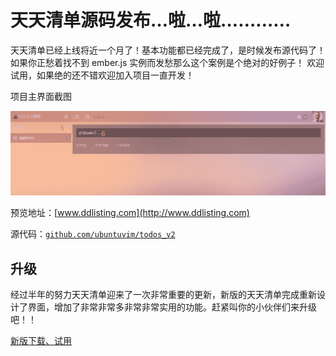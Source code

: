 # 天天清单源码发布…啦…啦…………

天天清单已经上线将近一个月了！基本功能都已经完成了，是时候发布源代码了！ 如果你正愁着找不到 ember.js 实例而发愁那么这个案例是个绝对的好例子！ 欢迎试用，如果绝的还不错欢迎加入项目一直开发！

项目主界面截图

![项目主界面截图](img/dcd02fe216a97169ae886747871b63d9.jpg)

预览地址：[www.ddlisting.com](http://www.ddlisting.com)

源代码：[`github.com/ubuntuvim/todos_v2`](https://github.com/ubuntuvim/todos_v2)

## 升级

经过半年的努力天天清单迎来了一次非常重要的更新，新版的天天清单完成重新设计了界面，增加了非常非常多非常非常实用的功能。赶紧叫你的小伙伴们来升级吧！！

[新版下载、试用](https://github.com/ubuntuvim/ddlisting/releases/tag/v1.0.0)